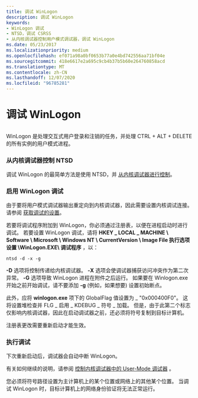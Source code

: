 ```yaml
---
title: 调试 WinLogon
description: 调试 WinLogon
keywords:
- WinLogon 调试
- NTSD，调试 CSRSS
- 从内核调试器控制用户模式调试器，调试 WinLogon
ms.date: 05/23/2017
ms.localizationpriority: medium
ms.openlocfilehash: ef071a98a0bf0653b77a0e4bd742556aa71bf04e
ms.sourcegitcommit: 418e6617e2a695c9cb4b37b5b60e264760858acd
ms.translationtype: MT
ms.contentlocale: zh-CN
ms.lasthandoff: 12/07/2020
ms.locfileid: "96785281"
---
```

# <a name="debugging-winlogon"></a>调试 WinLogon


## <span id="ddk_debugging_winlogon_with_ntsd_dbg"></span><span id="DDK_DEBUGGING_WINLOGON_WITH_NTSD_DBG"></span>


WinLogon 是处理交互式用户登录和注销的任务，并处理 CTRL + ALT + DELETE 的所有实例的用户模式进程。

### <a name="span-idcontrolling_ntsd_from_the_kernel_debuggerspanspan-idcontrolling_ntsd_from_the_kernel_debuggerspancontrolling-ntsd-from-the-kernel-debugger"></a><span id="controlling_ntsd_from_the_kernel_debugger"></span><span id="CONTROLLING_NTSD_FROM_THE_KERNEL_DEBUGGER"></span>从内核调试器控制 NTSD

调试 WinLogon 的最简单方法是使用 NTSD，并 [从内核调试器进行控制](controlling-the-user-mode-debugger-from-the-kernel-debugger.md)。

### <a name="span-idenabling_winlogon_debuggingspanspan-idenabling_winlogon_debuggingspanenabling-winlogon-debugging"></a><span id="enabling_winlogon_debugging"></span><span id="ENABLING_WINLOGON_DEBUGGING"></span>启用 WinLogon 调试

由于要将用户模式调试器输出重定向到内核调试器，因此需要设置内核调试连接。 请参阅 [获取调试的设置](getting-set-up-for-debugging.md)。

若要将调试程序附加到 WinLogon，你必须通过注册表，以便在进程启动时进行调试。 若要设置 WinLogon 调试，请将 **HKEY \_ LOCAL \_ MACHINE \\ Software \\ Microsoft \\ Windows NT \\ CurrentVersion \\ Image File 执行选项设置 \\WinLogon.EXE\\ 调试程序** ，以：

```console
ntsd -d -x -g 
```

**-D** 选项将控制传递给内核调试器。 **-X** 选项会使调试器捕获访问冲突作为第二次异常。 **-G** 选项导致 WinLogon 进程在附件之后运行。 如果要在 Winlogon.exe 开始之前开始调试，请不要添加 **-g** (例如，如果想要) 设置初始断点。

此外，应将 **winlogon.exe** 项下的 GlobalFlag 值设置为 \_ "0x000400F0"。 这将设置堆检查并 FLG \_ 启用 \_ KDEBUG \_ 符号 \_ 加载。 但是，由于此第二个标志仅影响内核调试器，因此在启动调试器之前，还必须将符号复制到目标计算机。

注册表更改需要重新启动才能生效。

### <a name="span-idperforming_the_debuggingspanspan-idperforming_the_debuggingspanperforming-the-debugging"></a><span id="performing_the_debugging"></span><span id="PERFORMING_THE_DEBUGGING"></span>执行调试

下次重新启动后，调试器会自动中断 WinLogon。

有关如何继续的说明，请参阅 [控制内核调试器中的 User-Mode 调试器](controlling-the-user-mode-debugger-from-the-kernel-debugger.md) 。

您必须将符号路径设置为主计算机上的某个位置或网络上的其他某个位置。 当调试 WinLogon 时，目标计算机上的网络身份验证将无法正常运行。

 

 





